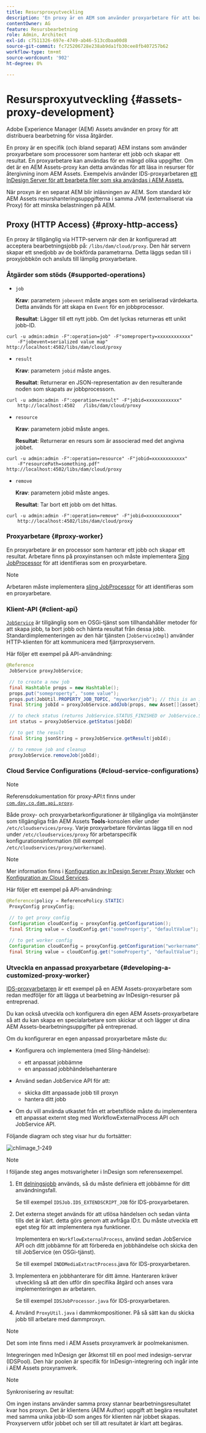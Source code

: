 ```yaml
---
title: Resursproxyutveckling
description: 'En proxy är en AEM som använder proxyarbetare för att bearbeta jobb. Lär dig hur du konfigurerar en AEM, åtgärder som stöds, proxykomponenter och hur du utvecklar en anpassad proxyarbetare. '
contentOwner: AG
feature: Resursbearbetning
role: Admin, Architect
exl-id: c7511326-697e-4749-ab46-513cdbaa00d8
source-git-commit: fc725206728e238ab9da1fb30cee8fb407257b62
workflow-type: tm+mt
source-wordcount: '902'
ht-degree: 0%

---
```


# Resursproxyutveckling {#assets-proxy-development}

Adobe Experience Manager (AEM) Assets använder en proxy för att distribuera bearbetning för vissa åtgärder.

En proxy är en specifik (och ibland separat) AEM instans som använder proxyarbetare som processorer som hanterar ett jobb och skapar ett resultat. En proxyarbetare kan användas för en mängd olika uppgifter. Om det är en AEM Assets-proxy kan detta användas för att läsa in resurser för återgivning inom AEM Assets. Exempelvis använder IDS-proxyarbetaren [ett InDesign Server för att bearbeta filer som ska användas i AEM Assets.](indesign.md)

När proxyn är en separat AEM blir inläsningen av AEM. Som standard kör AEM Assets resurshanteringsuppgifterna i samma JVM (externaliserat via Proxy) för att minska belastningen på AEM.

## Proxy (HTTP Access) {#proxy-http-access}

En proxy är tillgänglig via HTTP-servern när den är konfigurerad att acceptera bearbetningsjobb på: `/libs/dam/cloud/proxy`. Den här servern skapar ett snedjobb av de bokförda parametrarna. Detta läggs sedan till i proxyjobbkön och ansluts till lämplig proxyarbetare.

### Åtgärder som stöds {#supported-operations}

* `job`

   **Krav**: parametern  `jobevent` måste anges som en serialiserad värdekarta. Detta används för att skapa en `Event` för en jobbprocessor.

   **Resultat**: Lägger till ett nytt jobb. Om det lyckas returneras ett unikt jobb-ID.

```shell
curl -u admin:admin -F":operation=job" -F"someproperty=xxxxxxxxxxxx"
    -F"jobevent=serialized value map" http://localhost:4502/libs/dam/cloud/proxy
```

* `result`

   **Krav**: parametern  `jobid` måste anges.

   **Resultat**: Returnerar en JSON-representation av den resulterande noden som skapats av jobbprocessorn.

```shell
curl -u admin:admin -F":operation=result" -F"jobid=xxxxxxxxxxxx"
    http://localhost:4502   /libs/dam/cloud/proxy
```

* `resource`

   **Krav**: parametern jobid måste anges.

   **Resultat**: Returnerar en resurs som är associerad med det angivna jobbet.

```shell
curl -u admin:admin -F":operation=resource" -F"jobid=xxxxxxxxxxxx"
    -F"resourcePath=something.pdf" http://localhost:4502/libs/dam/cloud/proxy
```

* `remove`

   **Krav**: parametern jobid måste anges.

   **Resultat**: Tar bort ett jobb om det hittas.

```shell
curl -u admin:admin -F":operation=remove" -F"jobid=xxxxxxxxxxxx"
    http://localhost:4502/libs/dam/cloud/proxy
```

### Proxyarbetare {#proxy-worker}

En proxyarbetare är en processor som hanterar ett jobb och skapar ett resultat. Arbetare finns på proxyinstansen och måste implementera [Sing JobProcessor](https://sling.apache.org/site/eventing-and-jobs.html) för att identifieras som en proxyarbetare.

>[!NOTE]
>
>Arbetaren måste implementera [sling JobProcessor](https://sling.apache.org/site/eventing-and-jobs.html) för att identifieras som en proxyarbetare.

### Klient-API {#client-api}

[`JobService`](https://helpx.adobe.com/experience-manager/6-4/sites/developing/using/reference-materials/javadoc/index.html) är tillgänglig som en OSGi-tjänst som tillhandahåller metoder för att skapa jobb, ta bort jobb och hämta resultat från dessa jobb. Standardimplementeringen av den här tjänsten (`JobServiceImpl`) använder HTTP-klienten för att kommunicera med fjärrproxyservern.

Här följer ett exempel på API-användning:

```java
@Reference
 JobService proxyJobService;

 // to create a new job
 final Hashtable props = new Hashtable();
 props.put("someproperty", "some value");
 props.put(JobUtil.PROPERTY_JOB_TOPIC, "myworker/job"); // this is an identifier of the worker
 final String jobId = proxyJobService.addJob(props, new Asset[]{asset});

 // to check status (returns JobService.STATUS_FINISHED or JobService.STATUS_INPROGRESS)
 int status = proxyJobService.getStatus(jobId)

 // to get the result
 final String jsonString = proxyJobService.getResult(jobId);

 // to remove job and cleanup
 proxyJobService.removeJob(jobId);
```

### Cloud Service Configurations {#cloud-service-configurations}

>[!NOTE]
>
>Referensdokumentation för proxy-API:t finns under [`com.day.cq.dam.api.proxy`](https://helpx.adobe.com/experience-manager/6-4/sites/developing/using/reference-materials/javadoc/com/day/cq/dam/commons/proxy/package-summary.html).

Både proxy- och proxyarbetarkonfigurationer är tillgängliga via molntjänster som tillgängliga från AEM Assets **Tools**-konsolen eller under `/etc/cloudservices/proxy`. Varje proxyarbetare förväntas lägga till en nod under `/etc/cloudservices/proxy` för arbetarspecifik konfigurationsinformation (till exempel `/etc/cloudservices/proxy/workername`).

>[!NOTE]
>
>Mer information finns i [Konfiguration av InDesign Server Proxy Worker](indesign.md#configuring-the-proxy-worker-for-indesign-server) och [Konfiguration av Cloud Services](../sites-developing/extending-cloud-config.md).

Här följer ett exempel på API-användning:

```java
@Reference(policy = ReferencePolicy.STATIC)
 ProxyConfig proxyConfig;
 
 // to get proxy config
 Configuration cloudConfig = proxyConfig.getConfiguration();
 final String value = cloudConfig.get("someProperty", "defaultValue");

 // to get worker config
 Configuration cloudConfig = proxyConfig.getConfiguration("workername");
 final String value = cloudConfig.get("someProperty", "defaultValue");
```

### Utveckla en anpassad proxyarbetare {#developing-a-customized-proxy-worker}

[IDS-proxyarbetaren](indesign.md) är ett exempel på en AEM Assets-proxyarbetare som redan medföljer för att lägga ut bearbetning av InDesign-resurser på entreprenad.

Du kan också utveckla och konfigurera din egen AEM Assets-proxyarbetare så att du kan skapa en specialarbetare som skickar ut och lägger ut dina AEM Assets-bearbetningsuppgifter på entreprenad.

Om du konfigurerar en egen anpassad proxyarbetare måste du:

* Konfigurera och implementera (med Sling-händelse):

   * ett anpassat jobbämne
   * en anpassad jobbhändelsehanterare

* Använd sedan JobService API för att:

   * skicka ditt anpassade jobb till proxyn
   * hantera ditt jobb

* Om du vill använda utkastet från ett arbetsflöde måste du implementera ett anpassat externt steg med WorkflowExternalProcess API och JobService API.

Följande diagram och steg visar hur du fortsätter:

![chlimage_1-249](assets/chlimage_1-249.png)

>[!NOTE]
>
>I följande steg anges motsvarigheter i InDesign som referensexempel.

1. Ett [delningsjobb](https://sling.apache.org/site/eventing-and-jobs.html) används, så du måste definiera ett jobbämne för ditt användningsfall.

   Se till exempel `IDSJob.IDS_EXTENDSCRIPT_JOB` för IDS-proxyarbetaren.

1. Det externa steget används för att utlösa händelsen och sedan vänta tills det är klart. detta görs genom att avfråga ID:t. Du måste utveckla ett eget steg för att implementera nya funktioner.

   Implementera en `WorkflowExternalProcess`, använd sedan JobService API och ditt jobbämne för att förbereda en jobbhändelse och skicka den till JobService (en OSGi-tjänst).

   Se till exempel `INDDMediaExtractProcess`.java för IDS-proxyarbetaren.

1. Implementera en jobbhanterare för ditt ämne. Hanteraren kräver utveckling så att den utför din specifika åtgärd och anses vara implementeringen av arbetaren.

   Se till exempel `IDSJobProcessor.java` för IDS-proxyarbetaren.

1. Använd `ProxyUtil.java` i dammkompositioner. På så sätt kan du skicka jobb till arbetare med dammproxyn.

>[!NOTE]
>
>Det som inte finns med i AEM Assets proxyramverk är poolmekanismen.
>
>Integreringen med InDesign ger åtkomst till en pool med indesign-servrar (IDSPool). Den här poolen är specifik för InDesign-integrering och ingår inte i AEM Assets proxyramverk.

>[!NOTE]
>
>Synkronisering av resultat:
>
>Om ingen instans använder samma proxy stannar bearbetningsresultatet kvar hos proxyn. Det är klientens (AEM Author) uppgift att begära resultatet med samma unika jobb-ID som anges för klienten när jobbet skapas. Proxyservern utför jobbet och ser till att resultatet är klart att begäras.
